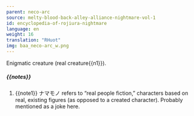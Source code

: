 ```yaml
---
parent: neco-arc
source: melty-blood-back-alley-alliance-nightmare-vol-1
id: encyclopedia-of-rojiura-nightmare
language: en
weight: 16
translation: "RHuot"
img: baa_neco-arc_w.png
---
```


Enigmatic creature (real creature{{n1}}).

##### {{notes}}

1. {{note1}} ナマモノ refers to “real people fiction,” characters based on real, existing figures (as opposed to a created character). Probably mentioned as a joke here.
